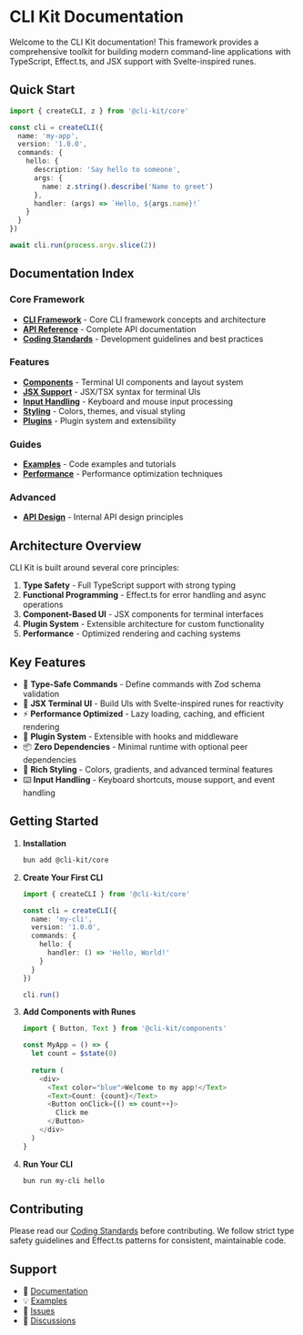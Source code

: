 # CLI Kit Documentation

Welcome to the CLI Kit documentation! This framework provides a comprehensive toolkit for building modern command-line applications with TypeScript, Effect.ts, and JSX support with Svelte-inspired runes.

## Quick Start

```typescript
import { createCLI, z } from '@cli-kit/core'

const cli = createCLI({
  name: 'my-app',
  version: '1.0.0',
  commands: {
    hello: {
      description: 'Say hello to someone',
      args: {
        name: z.string().describe('Name to greet')
      },
      handler: (args) => `Hello, ${args.name}!`
    }
  }
})

await cli.run(process.argv.slice(2))
```

## Documentation Index

### Core Framework
- **[CLI Framework](./cli-framework.md)** - Core CLI framework concepts and architecture
- **[API Reference](./api-reference.md)** - Complete API documentation
- **[Coding Standards](./CODING-STANDARDS.md)** - Development guidelines and best practices

### Features
- **[Components](./COMPONENTS.md)** - Terminal UI components and layout system
- **[JSX Support](./jsx.md)** - JSX/TSX syntax for terminal UIs
- **[Input Handling](./INPUT-HANDLING.md)** - Keyboard and mouse input processing
- **[Styling](./STYLING.md)** - Colors, themes, and visual styling
- **[Plugins](./plugins.md)** - Plugin system and extensibility

### Guides
- **[Examples](./EXAMPLES.md)** - Code examples and tutorials
- **[Performance](./performance.md)** - Performance optimization techniques

### Advanced
- **[API Design](./API.md)** - Internal API design principles

## Architecture Overview

CLI Kit is built around several core principles:

1. **Type Safety** - Full TypeScript support with strong typing
2. **Functional Programming** - Effect.ts for error handling and async operations
3. **Component-Based UI** - JSX components for terminal interfaces
4. **Plugin System** - Extensible architecture for custom functionality
5. **Performance** - Optimized rendering and caching systems

## Key Features

- 🎯 **Type-Safe Commands** - Define commands with Zod schema validation
- 🎨 **JSX Terminal UI** - Build UIs with Svelte-inspired runes for reactivity
- ⚡ **Performance Optimized** - Lazy loading, caching, and efficient rendering
- 🔌 **Plugin System** - Extensible with hooks and middleware
- 📦 **Zero Dependencies** - Minimal runtime with optional peer dependencies
- 🎨 **Rich Styling** - Colors, gradients, and advanced terminal features
- ⌨️ **Input Handling** - Keyboard shortcuts, mouse support, and event handling

## Getting Started

1. **Installation**
   ```bash
   bun add @cli-kit/core
   ```

2. **Create Your First CLI**
   ```typescript
   import { createCLI } from '@cli-kit/core'
   
   const cli = createCLI({
     name: 'my-cli',
     version: '1.0.0',
     commands: {
       hello: {
         handler: () => 'Hello, World!'
       }
     }
   })
   
   cli.run()
   ```

3. **Add Components with Runes**
   ```typescript
   import { Button, Text } from '@cli-kit/components'
   
   const MyApp = () => {
     let count = $state(0)
     
     return (
       <div>
         <Text color="blue">Welcome to my app!</Text>
         <Text>Count: {count}</Text>
         <Button onClick={() => count++}>
           Click me
         </Button>
       </div>
     )
   }
   ```

4. **Run Your CLI**
   ```bash
   bun run my-cli hello
   ```

## Contributing

Please read our [Coding Standards](./CODING-STANDARDS.md) before contributing. We follow strict type safety guidelines and Effect.ts patterns for consistent, maintainable code.

## Support

- 📖 [Documentation](./api-reference.md)
- 💡 [Examples](./EXAMPLES.md)
- 🐛 [Issues](https://github.com/cinderlink/cli-kit/issues)
- 💬 [Discussions](https://github.com/cinderlink/cli-kit/discussions)